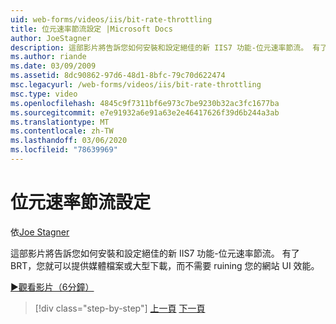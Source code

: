 ```yaml
---
uid: web-forms/videos/iis/bit-rate-throttling
title: 位元速率節流設定 |Microsoft Docs
author: JoeStagner
description: 這部影片將告訴您如何安裝和設定絕佳的新 IIS7 功能-位元速率節流。 有了 BRT，您可以提供媒體檔案或大型下載 withou 。
ms.author: riande
ms.date: 03/09/2009
ms.assetid: 8dc90862-97d6-48d1-8bfc-79c70d622474
msc.legacyurl: /web-forms/videos/iis/bit-rate-throttling
msc.type: video
ms.openlocfilehash: 4845c9f7311bf6e973c7be9230b32ac3fc1677ba
ms.sourcegitcommit: e7e91932a6e91a63e2e46417626f39d6b244a3ab
ms.translationtype: MT
ms.contentlocale: zh-TW
ms.lasthandoff: 03/06/2020
ms.locfileid: "78639969"
---
```

# <a name="bit-rate-throttling"></a>位元速率節流設定

依[Joe Stagner](https://github.com/JoeStagner)

這部影片將告訴您如何安裝和設定絕佳的新 IIS7 功能-位元速率節流。 有了 BRT，您就可以提供媒體檔案或大型下載，而不需要 ruining 您的網站 UI 效能。

[&#9654;觀看影片（6分鐘）](https://channel9.msdn.com/Blogs/ASP-NET-Site-Videos/bit-rate-throttling)

> [!div class="step-by-step"]
> [上一頁](installing-ftp7.md)
> [下一頁](iis7-playlists.md)
